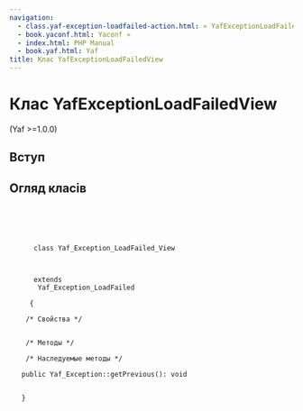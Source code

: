 ```yaml
---
navigation:
  - class.yaf-exception-loadfailed-action.html: « YafExceptionLoadFailedAction
  - book.yaconf.html: Yaconf »
  - index.html: PHP Manual
  - book.yaf.html: Yaf
title: Клас YafExceptionLoadFailedView
---
```

# Клас YafExceptionLoadFailedView

(Yaf >=1.0.0)

## Вступ

## Огляд класів

```classsynopsis


    
    
     
      class Yaf_Exception_LoadFailed_View
     

     
      extends
       Yaf_Exception_LoadFailed
     
     {
    
    /* Свойства */


    /* Методы */

    /* Наследуемые методы */
    
   public Yaf_Exception::getPrevious(): void


   }
```
